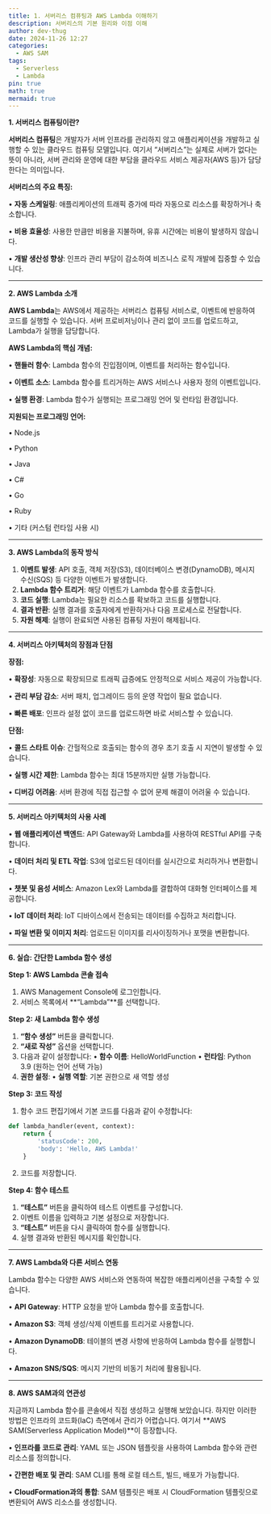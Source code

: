```yaml
---
title: 1. 서버리스 컴퓨팅과 AWS Lambda 이해하기
description: 서버리스의 기본 원리와 이점 이해
author: dev-thug
date: 2024-11-26 12:27
categories:
  - AWS SAM
tags:
  - Serverless
  - Lambda
pin: true
math: true
mermaid: true
---
```

**1. 서버리스 컴퓨팅이란?**

**서버리스 컴퓨팅**은 개발자가 서버 인프라를 관리하지 않고 애플리케이션을 개발하고 실행할 수 있는 클라우드 컴퓨팅 모델입니다. 여기서 “서버리스”는 실제로 서버가 없다는 뜻이 아니라, 서버 관리와 운영에 대한 부담을 클라우드 서비스 제공자(AWS 등)가 담당한다는 의미입니다.


**서버리스의 주요 특징:**

• **자동 스케일링**: 애플리케이션의 트래픽 증가에 따라 자동으로 리소스를 확장하거나 축소합니다.

• **비용 효율성**: 사용한 만큼만 비용을 지불하며, 유휴 시간에는 비용이 발생하지 않습니다.

• **개발 생산성 향상**: 인프라 관리 부담이 감소하여 비즈니스 로직 개발에 집중할 수 있습니다.


---

**2. AWS Lambda 소개**

**AWS Lambda**는 AWS에서 제공하는 서버리스 컴퓨팅 서비스로, 이벤트에 반응하여 코드를 실행할 수 있습니다. 서버 프로비저닝이나 관리 없이 코드를 업로드하고, Lambda가 실행을 담당합니다.

  
**AWS Lambda의 핵심 개념:**

• **핸들러 함수**: Lambda 함수의 진입점이며, 이벤트를 처리하는 함수입니다.

• **이벤트 소스**: Lambda 함수를 트리거하는 AWS 서비스나 사용자 정의 이벤트입니다.

• **실행 환경**: Lambda 함수가 실행되는 프로그래밍 언어 및 런타임 환경입니다.

  

**지원되는 프로그래밍 언어:**

• Node.js

• Python

• Java

• C#

• Go

• Ruby

• 기타 (커스텀 런타임 사용 시)



---

**3. AWS Lambda의 동작 방식**

1. **이벤트 발생**: API 호출, 객체 저장(S3), 데이터베이스 변경(DynamoDB), 메시지 수신(SQS) 등 다양한 이벤트가 발생합니다.
2. **Lambda 함수 트리거**: 해당 이벤트가 Lambda 함수를 호출합니다.
3. **코드 실행**: Lambda는 필요한 리소스를 확보하고 코드를 실행합니다.
4. **결과 반환**: 실행 결과를 호출자에게 반환하거나 다음 프로세스로 전달합니다.
5. **자원 해제**: 실행이 완료되면 사용된 컴퓨팅 자원이 해제됩니다.



---

**4. 서버리스 아키텍처의 장점과 단점**  

**장점:**

• **확장성**: 자동으로 확장되므로 트래픽 급증에도 안정적으로 서비스 제공이 가능합니다.

• **관리 부담 감소**: 서버 패치, 업그레이드 등의 운영 작업이 필요 없습니다.

• **빠른 배포**: 인프라 설정 없이 코드를 업로드하면 바로 서비스할 수 있습니다.
  
**단점:**

• **콜드 스타트 이슈**: 간헐적으로 호출되는 함수의 경우 초기 호출 시 지연이 발생할 수 있습니다.

• **실행 시간 제한**: Lambda 함수는 최대 15분까지만 실행 가능합니다.

• **디버깅 어려움**: 서버 환경에 직접 접근할 수 없어 문제 해결이 어려울 수 있습니다.



---

**5. 서버리스 아키텍처의 사용 사례**

• **웹 애플리케이션 백엔드**: API Gateway와 Lambda를 사용하여 RESTful API를 구축합니다.

• **데이터 처리 및 ETL 작업**: S3에 업로드된 데이터를 실시간으로 처리하거나 변환합니다.

• **챗봇 및 음성 서비스**: Amazon Lex와 Lambda를 결합하여 대화형 인터페이스를 제공합니다.

• **IoT 데이터 처리**: IoT 디바이스에서 전송되는 데이터를 수집하고 처리합니다.

• **파일 변환 및 이미지 처리**: 업로드된 이미지를 리사이징하거나 포맷을 변환합니다.



---

**6. 실습: 간단한 Lambda 함수 생성**

**Step 1: AWS Lambda 콘솔 접속**
1. AWS Management Console에 로그인합니다.
2. 서비스 목록에서 **“Lambda”**를 선택합니다.

**Step 2: 새 Lambda 함수 생성**
1. **“함수 생성”** 버튼을 클릭합니다.
2. **“새로 작성”** 옵션을 선택합니다.
3. 다음과 같이 설정합니다:
	• **함수 이름**: HelloWorldFunction
	• **런타임**: Python 3.9 (원하는 언어 선택 가능)
4. **권한 설정**:
	• **실행 역할**: 기본 권한으로 새 역할 생성

**Step 3: 코드 작성**
1. 함수 코드 편집기에서 기본 코드를 다음과 같이 수정합니다:
```python
def lambda_handler(event, context):
    return {
        'statusCode': 200,
        'body': 'Hello, AWS Lambda!'
    }
```
2. 코드를 저장합니다.

**Step 4: 함수 테스트**
1. **“테스트”** 버튼을 클릭하여 테스트 이벤트를 구성합니다.
2. 이벤트 이름을 입력하고 기본 설정으로 저장합니다.
3. **“테스트”** 버튼을 다시 클릭하여 함수를 실행합니다.
4. 실행 결과와 반환된 메시지를 확인합니다.


---

**7. AWS Lambda와 다른 서비스 연동**

Lambda 함수는 다양한 AWS 서비스와 연동하여 복잡한 애플리케이션을 구축할 수 있습니다.

• **API Gateway**: HTTP 요청을 받아 Lambda 함수를 호출합니다.

• **Amazon S3**: 객체 생성/삭제 이벤트를 트리거로 사용합니다.

• **Amazon DynamoDB**: 테이블의 변경 사항에 반응하여 Lambda 함수를 실행합니다.

• **Amazon SNS/SQS**: 메시지 기반의 비동기 처리에 활용됩니다.


---

**8. AWS SAM과의 연관성**

지금까지 Lambda 함수를 콘솔에서 직접 생성하고 실행해 보았습니다. 하지만 이러한 방법은 인프라의 코드화(IaC) 측면에서 관리가 어렵습니다. 여기서 **AWS SAM(Serverless Application Model)**이 등장합니다.

• **인프라를 코드로 관리**: YAML 또는 JSON 템플릿을 사용하여 Lambda 함수와 관련 리소스를 정의합니다.

• **간편한 배포 및 관리**: SAM CLI를 통해 로컬 테스트, 빌드, 배포가 가능합니다.

• **CloudFormation과의 통합**: SAM 템플릿은 배포 시 CloudFormation 템플릿으로 변환되어 AWS 리소스를 생성합니다.




